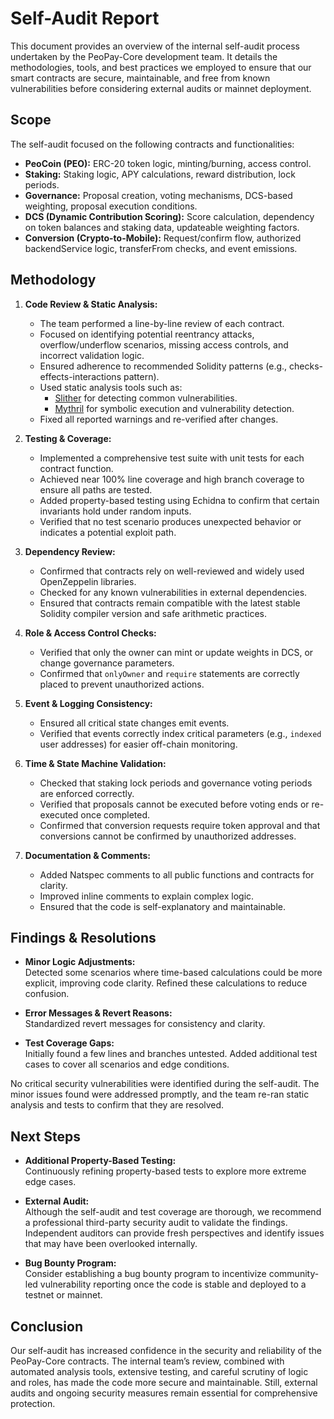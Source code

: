 # Self-Audit Report

This document provides an overview of the internal self-audit process undertaken by the PeoPay-Core development team. It details the methodologies, tools, and best practices we employed to ensure that our smart contracts are secure, maintainable, and free from known vulnerabilities before considering external audits or mainnet deployment.

## Scope

The self-audit focused on the following contracts and functionalities:

- **PeoCoin (PEO):** ERC-20 token logic, minting/burning, access control.
- **Staking:** Staking logic, APY calculations, reward distribution, lock periods.
- **Governance:** Proposal creation, voting mechanisms, DCS-based weighting, proposal execution conditions.
- **DCS (Dynamic Contribution Scoring):** Score calculation, dependency on token balances and staking data, updateable weighting factors.
- **Conversion (Crypto-to-Mobile):** Request/confirm flow, authorized backendService logic, transferFrom checks, and event emissions.

## Methodology

1. **Code Review & Static Analysis:**
   - The team performed a line-by-line review of each contract.
   - Focused on identifying potential reentrancy attacks, overflow/underflow scenarios, missing access controls, and incorrect validation logic.
   - Ensured adherence to recommended Solidity patterns (e.g., checks-effects-interactions pattern).
   - Used static analysis tools such as:
     - [Slither](https://github.com/crytic/slither) for detecting common vulnerabilities.
     - [Mythril](https://github.com/ConsenSys/mythril) for symbolic execution and vulnerability detection.
   - Fixed all reported warnings and re-verified after changes.

2. **Testing & Coverage:**
   - Implemented a comprehensive test suite with unit tests for each contract function.
   - Achieved near 100% line coverage and high branch coverage to ensure all paths are tested.
   - Added property-based testing using Echidna to confirm that certain invariants hold under random inputs.
   - Verified that no test scenario produces unexpected behavior or indicates a potential exploit path.

3. **Dependency Review:**
   - Confirmed that contracts rely on well-reviewed and widely used OpenZeppelin libraries.
   - Checked for any known vulnerabilities in external dependencies.
   - Ensured that contracts remain compatible with the latest stable Solidity compiler version and safe arithmetic practices.

4. **Role & Access Control Checks:**
   - Verified that only the owner can mint or update weights in DCS, or change governance parameters.
   - Confirmed that `onlyOwner` and `require` statements are correctly placed to prevent unauthorized actions.

5. **Event & Logging Consistency:**
   - Ensured all critical state changes emit events.
   - Verified that events correctly index critical parameters (e.g., `indexed` user addresses) for easier off-chain monitoring.

6. **Time & State Machine Validation:**
   - Checked that staking lock periods and governance voting periods are enforced correctly.
   - Verified that proposals cannot be executed before voting ends or re-executed once completed.
   - Confirmed that conversion requests require token approval and that conversions cannot be confirmed by unauthorized addresses.

7. **Documentation & Comments:**
   - Added Natspec comments to all public functions and contracts for clarity.
   - Improved inline comments to explain complex logic.
   - Ensured that the code is self-explanatory and maintainable.

## Findings & Resolutions

- **Minor Logic Adjustments:**  
  Detected some scenarios where time-based calculations could be more explicit, improving code clarity. Refined these calculations to reduce confusion.

- **Error Messages & Revert Reasons:**  
  Standardized revert messages for consistency and clarity.

- **Test Coverage Gaps:**  
  Initially found a few lines and branches untested. Added additional test cases to cover all scenarios and edge conditions.

No critical security vulnerabilities were identified during the self-audit. The minor issues found were addressed promptly, and the team re-ran static analysis and tests to confirm that they are resolved.

## Next Steps

- **Additional Property-Based Testing:**  
  Continuously refining property-based tests to explore more extreme edge cases.

- **External Audit:**  
  Although the self-audit and test coverage are thorough, we recommend a professional third-party security audit to validate the findings. Independent auditors can provide fresh perspectives and identify issues that may have been overlooked internally.

- **Bug Bounty Program:**  
  Consider establishing a bug bounty program to incentivize community-led vulnerability reporting once the code is stable and deployed to a testnet or mainnet.

## Conclusion

Our self-audit has increased confidence in the security and reliability of the PeoPay-Core contracts. The internal team’s review, combined with automated analysis tools, extensive testing, and careful scrutiny of logic and roles, has made the code more secure and maintainable. Still, external audits and ongoing security measures remain essential for comprehensive protection.
